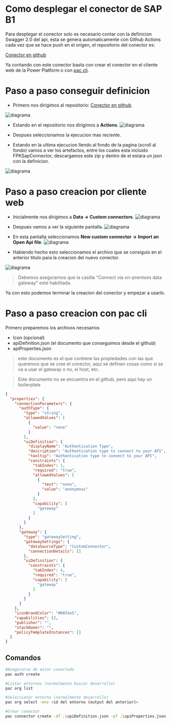 # Como desplegar el conector de SAP B1

Para desplegar el conector solo es necesario contar con la definicion Swagger 2.0 del api, esta se genera automaticamente con Github Actions cada vez que se hace push en el origen, el repositorio del conector es:

[Conector en github](https://github.com/Firplak/fpk-sap-connector)

Ya contando con este conector basta con crear el conector en el cliente web de la Power Platform o con [pac cli](https://learn.microsoft.com/en-us/power-platform/developer/cli/introduction).

# Paso a paso conseguir definicion

- Primero nos dirigimos al repositorio: [Conector en github](https://github.com/Firplak/fpk-sap-connector).

![diagrama](../assets/deployment_github_main.png)
- Estando en el repositorio nos dirigimos a **Actions**.
![diagrama](../assets/deployment_github_actions.png)

- Despues seleccionamos la ejecucion mas reciente.
- Estando en la ultima ejecucion llendo al fondo de la pagina (scroll al fondo) vamos a ver los artefactos, entre los cuales esta incluido FPKSapConnector, descargamos este zip y dentro de el estara un json con la definicion.

![diagrama](../assets/deployment_github_artifacts.png)

# Paso a paso creacion por cliente web

- Inicialmente nos dirigimos a **Data -> Custom connectors**.
![diagrama](../assets/power_automate_c_connector.png)
- Despues vamos a ver la siguiente pantalla.
![diagrama](../assets/power_automate_c_connector_list.png)
- En esta pantalla seleccionamos **New custom connector -> Import an Open Api file**.
![diagrama](../assets/power_automate_f_openapi.png)

- Habiendo hecho esto seleccionamos el archivo que se consiguio en el anterior titulo para la creacion del nuevo conector.

![diagrama](../assets/power_automate_c_settings.png)

> Debemos asegurarnos que la casilla "Connect via on-premises data gateway" este habilitada.

Ya con esto podemos terminar la creacion del conector y empezar a usarlo.

# Paso a paso creacion con pac cli

Primero preparemos los archivos necesarios
- Icon (opcional)
- apiDefinition.json (el documento que conseguimos desde el github)
- apiProperties.json
> este documento es el que contiene las propiedades con las que queremos que se cree el conector, aqui se definen cosas como si se va a usar el gateway o no, el host, etc.

> Este documento no se encuentra en el github, pero aqui hay un boilerplate
```json
{
  "properties": {
    "connectionParameters": {
      "authType": {
        "type": "string",
        "allowedValues": [
          {
            "value": "none"
          }
        ],
        "uiDefinition": {
          "displayName": "Authentication Type",
          "description": "Authentication type to connect to your API",
          "tooltip": "Authentication type to connect to your API",
          "constraints": {
            "tabIndex": 1,
            "required": "true",
            "allowedValues": [
              {
                "text": "none",
                "value": "anonymous"
              }
            ],
            "capability": [
              "gateway"
            ]
          }
        }
      },
      "gateway": {
        "type": "gatewaySetting",
        "gatewaySettings": {
          "dataSourceType": "CustomConnector",
          "connectionDetails": []
        },
        "uiDefinition": {
          "constraints": {
            "tabIndex": 4,
            "required": "true",
            "capability": [
              "gateway"
            ]
          }
        }
      }
    },
    "iconBrandColor": "#007ee5",
    "capabilities": [],
    "publisher": "",
    "stackOwner": "",
    "policyTemplateInstances": []
  }
}
```

## Comandos

```sh
#Asegurarse de estar conectado
pac auth create

#Listar entornos (normalmente buscar desarrollo)
pac org list

#Seleccionar entorno (normalmente desarrollo)
pac org select -env <id del entorno (output del anterior)>

#Crear conector 
pac connector create -df .\apiDefinition.json -pf .\apiProperties.json -if .\icon.png -sol <Nombre del conector>
```
